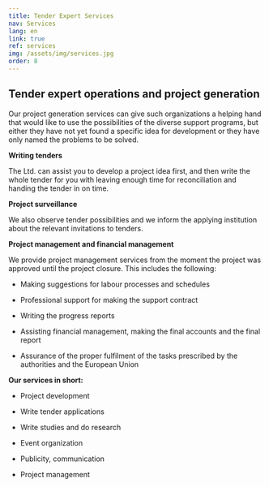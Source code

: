 ```yaml
---
title: Tender Expert Services
nav: Services
lang: en
link: true
ref: services
img: /assets/img/services.jpg
order: 8
---
```


## __Tender expert operations and project generation__

Our project generation services can give such organizations a helping hand that would
like to use the possibilities of the diverse support programs, but either they have
not yet found a specific idea for development or they have only named the
problems to be solved.

__Writing tenders__

The Ltd. can assist you to develop a project idea first, and then write the whole
tender for you with leaving enough time for reconciliation and handing the tender
in on time.

__Project surveillance__

We also observe tender possibilities and we inform the applying institution about
the relevant invitations to tenders.

__Project management and financial management__

We provide project management services from the moment the project was
approved until the project closure. This includes the following:
- Making suggestions for labour processes and schedules

- Professional support for making the support contract

- Writing the progress reports

- Assisting financial management, making the final accounts and the final report

- Assurance of the proper fulfilment of the tasks prescribed by the authorities
and the European Union

__Our services in short:__

- Project development

- Write tender applications

- Write studies and do research

- Event organization

- Publicity, communication

- Project management
